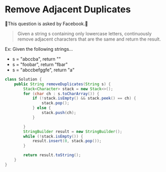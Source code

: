 # Remove Adjacent Duplicates


📖This question is asked by Facebook.📖

> Given a string s containing only lowercase letters, continuously remove adjacent characters that are the same and return the result.

Ex: Given the following strings...

- s = "abccba", return ""
- s = "foobar", return "fbar"
- s = "abccbefggfe", return "a"

```java
class Solution {
    public String removeDuplicates(String s) {
        Stack<Character> stack = new Stack<>();
        for (char ch : s.toCharArray()) {
            if (!stack.isEmpty() && stack.peek() == ch) {
                stack.pop();
            } else {
                stack.push(ch);
            }

        }
        StringBuilder result = new StringBuilder();
        while (!stack.isEmpty()) {
            result.insert(0, stack.pop());
        }

        return result.toString();
    }
}
```
